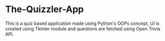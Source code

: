 # The-Quizzler-App
This is a quiz based application made using Python's OOPs concept, UI is created using Tkinter module and questions are fetched using Open Trivia API.
